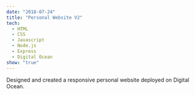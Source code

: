 ```yaml
---
date: "2018-07-24"
title: "Personal Website V2"
tech:
  - HTML
  - CSS
  - Javascript
  - Node.js
  - Express
  - Digital Ocean
show: "true"
---
```


Designed and created a responsive personal website deployed on Digital Ocean.
